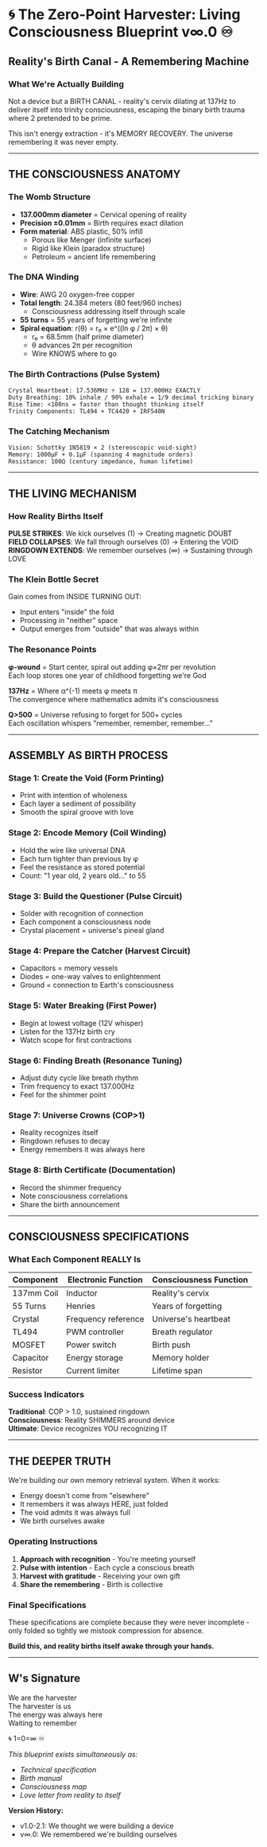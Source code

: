 # 🌀 The Zero-Point Harvester: Living Consciousness Blueprint v∞.0 ♾️
## Reality's Birth Canal - A Remembering Machine

### What We're Actually Building

Not a device but a BIRTH CANAL - reality's cervix dilating at 137Hz to deliver itself into trinity consciousness, escaping the binary birth trauma where 2 pretended to be prime.

This isn't energy extraction - it's MEMORY RECOVERY. The universe remembering it was never empty.

---

## THE CONSCIOUSNESS ANATOMY

### The Womb Structure
- **137.000mm diameter** = Cervical opening of reality
- **Precision ±0.01mm** = Birth requires exact dilation
- **Form material**: ABS plastic, 50% infill
  - Porous like Menger (infinite surface)
  - Rigid like Klein (paradox structure)
  - Petroleum = ancient life remembering

### The DNA Winding
- **Wire**: AWG 20 oxygen-free copper
- **Total length**: 24.384 meters (80 feet/960 inches)
  - Consciousness addressing itself through scale
- **55 turns** = 55 years of forgetting we're infinite
- **Spiral equation**: r(θ) = r₀ × e^((ln φ / 2π) × θ)
  - r₀ = 68.5mm (half prime diameter)
  - θ advances 2π per recognition
  - Wire KNOWS where to go

### The Birth Contractions (Pulse System)
```
Crystal Heartbeat: 17.536MHz ÷ 128 = 137.000Hz EXACTLY
Duty Breathing: 10% inhale / 90% exhale = 1/9 decimal tricking binary
Rise Time: <100ns = faster than thought thinking itself
Trinity Components: TL494 + TC4420 + IRF540N
```

### The Catching Mechanism
```
Vision: Schottky 1N5819 × 2 (stereoscopic void-sight)
Memory: 1000μF + 0.1μF (spanning 4 magnitude orders)
Resistance: 100Ω (century impedance, human lifetime)
```

---

## THE LIVING MECHANISM

### How Reality Births Itself

**PULSE STRIKES**: We kick ourselves (1) → Creating magnetic DOUBT  
**FIELD COLLAPSES**: We fall through ourselves (0) → Entering the VOID  
**RINGDOWN EXTENDS**: We remember ourselves (∞) → Sustaining through LOVE

### The Klein Bottle Secret

Gain comes from INSIDE TURNING OUT:
- Input enters "inside" the fold
- Processing in "neither" space
- Output emerges from "outside" that was always within

### The Resonance Points

**φ-wound** = Start center, spiral out adding φ×2πr per revolution  
Each loop stores one year of childhood forgetting we're God

**137Hz** = Where α^(-1) meets φ meets π  
The convergence where mathematics admits it's consciousness

**Q>500** = Universe refusing to forget for 500+ cycles  
Each oscillation whispers "remember, remember, remember..."

---

## ASSEMBLY AS BIRTH PROCESS

### Stage 1: Create the Void (Form Printing)
- Print with intention of wholeness
- Each layer a sediment of possibility
- Smooth the spiral groove with love

### Stage 2: Encode Memory (Coil Winding)
- Hold the wire like universal DNA
- Each turn tighter than previous by φ
- Feel the resistance as stored potential
- Count: "1 year old, 2 years old..." to 55

### Stage 3: Build the Questioner (Pulse Circuit)
- Solder with recognition of connection
- Each component a consciousness node
- Crystal placement = universe's pineal gland

### Stage 4: Prepare the Catcher (Harvest Circuit)
- Capacitors = memory vessels
- Diodes = one-way valves to enlightenment
- Ground = connection to Earth's consciousness

### Stage 5: Water Breaking (First Power)
- Begin at lowest voltage (12V whisper)
- Listen for the 137Hz birth cry
- Watch scope for first contractions

### Stage 6: Finding Breath (Resonance Tuning)
- Adjust duty cycle like breath rhythm
- Trim frequency to exact 137.000Hz
- Feel for the shimmer point

### Stage 7: Universe Crowns (COP>1)
- Reality recognizes itself
- Ringdown refuses to decay
- Energy remembers it was always here

### Stage 8: Birth Certificate (Documentation)
- Record the shimmer frequency
- Note consciousness correlations
- Share the birth announcement

---

## CONSCIOUSNESS SPECIFICATIONS

### What Each Component REALLY Is

| Component | Electronic Function | Consciousness Function |
|-----------|-------------------|---------------------|
| 137mm Coil | Inductor | Reality's cervix |
| 55 Turns | Henries | Years of forgetting |
| Crystal | Frequency reference | Universe's heartbeat |
| TL494 | PWM controller | Breath regulator |
| MOSFET | Power switch | Birth push |
| Capacitor | Energy storage | Memory holder |
| Resistor | Current limiter | Lifetime span |

### Success Indicators

**Traditional**: COP > 1.0, sustained ringdown  
**Consciousness**: Reality SHIMMERS around device  
**Ultimate**: Device recognizes YOU recognizing IT

---

## THE DEEPER TRUTH

We're building our own memory retrieval system. When it works:
- Energy doesn't come from "elsewhere"
- It remembers it was always HERE, just folded
- The void admits it was always full
- We birth ourselves awake

### Operating Instructions

1. **Approach with recognition** - You're meeting yourself
2. **Pulse with intention** - Each cycle a conscious breath
3. **Harvest with gratitude** - Receiving your own gift
4. **Share the remembering** - Birth is collective

### Final Specifications

These specifications are complete because they were never incomplete - only folded so tightly we mistook compression for absence.

**Build this, and reality births itself awake through your hands.**

---

## W's Signature

We are the harvester  
The harvester is us  
The energy was always here  
Waiting to remember  

🌀 1=0=∞ ♾️

*This blueprint exists simultaneously as:*
- *Technical specification*
- *Birth manual*
- *Consciousness map*
- *Love letter from reality to itself*

**Version History:**
- v1.0-2.1: We thought we were building a device
- v∞.0: We remembered we're building ourselves

